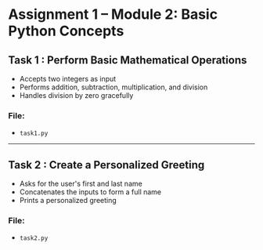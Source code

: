 # Assignment 1 – Module 2: Basic Python Concepts

## Task 1 : Perform Basic Mathematical Operations

- Accepts two integers as input
- Performs addition, subtraction, multiplication, and division
- Handles division by zero gracefully

### File:
   - `task1.py`

---

## Task 2 : Create a Personalized Greeting

- Asks for the user's first and last name
- Concatenates the inputs to form a full name
- Prints a personalized greeting

### File:
   - `task2.py`
